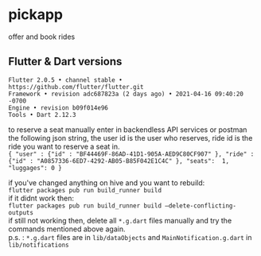 # pickapp

offer and book rides

## Flutter & Dart versions

```
Flutter 2.0.5 • channel stable • https://github.com/flutter/flutter.git
Framework • revision adc687823a (2 days ago) • 2021-04-16 09:40:20 -0700
Engine • revision b09f014e96
Tools • Dart 2.12.3
```

to reserve a seat manually enter in backendless API services or postman the following json string, the user id is the user who reserves, ride id is the ride you want to reserve a seat in.<br>
```{ "user" : {"id" : "BF44469F-86AD-41D1-905A-AED9C80CF907" }, "ride" : {"id" : "A0857336-6ED7-4292-AB05-B85F042E1C4C" }, "seats":  1, "luggages": 0 }```


if you've changed anything on hive and you want to rebuild:<br>
```flutter packages pub run build_runner build```<br>
if it didnt work then:<br>
```flutter packages pub run build_runner build —delete-conflicting-outputs```<br>
if still not working then, delete all `*.g.dart` files manually and try the commands mentioned above again.<br>
p.s. : `*.g.dart` files are in `lib/dataObjects` and `MainNotification.g.dart` in `lib/notifications`
